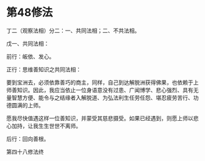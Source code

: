 # 第48修法

丁二（观察法相）分二：一、共同法相；二、不共法相。

戊一、共同法相：

前行：皈依、发心。

正行：思维善知识之共同法相：

要到宝洲去，必须依靠善巧的商主，同样，自己到达解脱洲获得佛果，也依赖于上师善知识。因此，我应当依止一位身语意没有过患、广闻博学、悲心强烈、具有无量智慧方便、能令与之结缘者入解脱道、为弘法利生任劳任怨、堪忍疲劳苦行、功德圆满的上师。

愿我尽快值遇这样一位善知识，并蒙受其慈悲摄受。如果已经遇到，则愿上师以悲心加持，让我生生世世不离师。

后行：回向善根。

第四十八修法终

